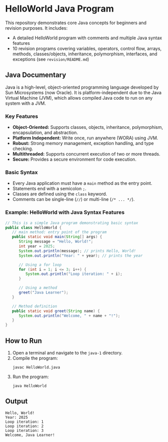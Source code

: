 # HelloWorld Java Program

This repository demonstrates core Java concepts for beginners and revision purposes. It includes:

- A detailed HelloWorld program with comments and multiple Java syntax features
- 10 revision programs covering variables, operators, control flow, arrays, methods, classes/objects, inheritance, polymorphism, interfaces, and exceptions (see `revision/README.md`)

## Java Documentary

Java is a high-level, object-oriented programming language developed by Sun Microsystems (now Oracle). It is platform-independent due to the Java Virtual Machine (JVM), which allows compiled Java code to run on any system with a JVM.

### Key Features
- **Object-Oriented:** Supports classes, objects, inheritance, polymorphism, encapsulation, and abstraction.
- **Platform Independent:** Write once, run anywhere (WORA) using JVM.
- **Robust:** Strong memory management, exception handling, and type checking.
- **Multithreaded:** Supports concurrent execution of two or more threads.
- **Secure:** Provides a secure environment for code execution.

### Basic Syntax
- Every Java application must have a `main` method as the entry point.
- Statements end with a semicolon `;`.
- Classes are defined using the `class` keyword.
- Comments can be single-line (`//`) or multi-line (`/* ... */`).

### Example: HelloWorld with Java Syntax Features

```java
// This is a simple Java program demonstrating basic syntax
public class HelloWorld {
   // main method: entry point of the program
   public static void main(String[] args) {
      String message = "Hello, World!";
      int year = 2025;
      System.out.println(message); // prints Hello, World!
      System.out.println("Year: " + year); // prints the year

      // Using a for loop
      for (int i = 1; i <= 3; i++) {
         System.out.println("Loop iteration: " + i);
      }

      // Using a method
      greet("Java Learner");
   }

   // Method definition
   public static void greet(String name) {
      System.out.println("Welcome, " + name + "!");
   }
}
```

## How to Run

1. Open a terminal and navigate to the `java-1` directory.
2. Compile the program:
   ```shell
   javac HelloWorld.java
   ```
3. Run the program:
   ```shell
   java HelloWorld
   ```

## Output
```
Hello, World!
Year: 2025
Loop iteration: 1
Loop iteration: 2
Loop iteration: 3
Welcome, Java Learner!
```
